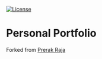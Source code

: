 [![License](http://img.shields.io/:license-mit-blue.svg?style=flat-square)](http://badges.mit-license.org)
# Personal Portfolio
Forked from [Prerak Raja](https://rajaprerak.github.io/)

